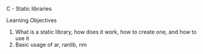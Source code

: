 C - Static libraries

Learning Objectives

1. What is a static library, how does it work, how to create one, and how to use it
2. Basic usage of ar, ranlib, nm
